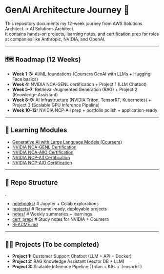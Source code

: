# GenAI Architecture Journey 🚀

This repository documents my 12-week journey from AWS Solutions Architect → AI Solutions Architect.  
It contains hands-on projects, learning notes, and certification prep for roles at companies like Anthropic, NVIDIA, and OpenAI.  

---

## 🗺️ Roadmap (12 Weeks)

- **Week 1–3:** AI/ML foundations (Coursera GenAI with LLMs + Hugging Face basics)  
- **Week 4:** NVIDIA NCA-GENL certification + Project 1 (LLM Chatbot)  
- **Week 5–7:** Retrieval-Augmented Generation (RAG) + Project 2 (Knowledge Assistant)  
- **Week 8–9:** AI Infrastructure (NVIDIA Triton, TensorRT, Kubernetes) + Project 3 (Scalable GPU Inference Pipeline)  
- **Week 10–12:** NVIDIA NCP-AII prep + portfolio polish + application-ready  

---

## 📘 Learning Modules
- [Generative AI with Large Language Models (Coursera)](https://www.coursera.org/learn/generative-ai-with-llms)  
- [NVIDIA NCA-GENL Certification](https://www.nvidia.com/en-us/learn/certification/generative-ai-llm-associate/)
- [NVIDIA NCA-AIIO Certification](https://www.nvidia.com/en-us/learn/certification/ai-infrastructure-operations-associate/)
- [NVIDIA NCP-AII Certification](https://www.nvidia.com/en-us/learn/certification/ai-infrastructure-professional/)
- [NVIDIA NCP-AIO Certification](https://www.nvidia.com/en-us/learn/certification/ai-operations-professional/)

---

## 📂 Repo Structure
. 
 * [notebooks/](./notebooks)  # Jupyter + Colab explorations
 * [projects/](./projects)  # Resume-ready, deployable projects
 * [notes/](./notes)  # Weekly summaries + learnings
 * [cert_prep/](./cert_prep) # Study notes for NVIDIA + Coursera
 * [README.md](./README.md)

---

## 🧑‍💻 Projects (To be completed)
- **Project 1:** Customer Support Chatbot (LLM + API + Docker)  
- **Project 2:** RAG Knowledge Assistant (Vector DB + LLM)  
- **Project 3:** Scalable Inference Pipeline (Triton + K8s + TensorRT)  
